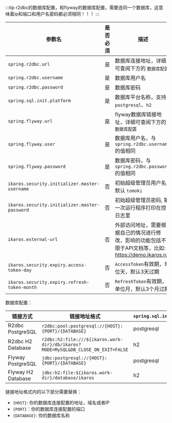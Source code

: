 :::tip
r2dbc的数据库配置，和flyway的数据库配置，需要连同一个数据库，这意味着ip和端口和用户名密码都必须相同！！！
:::

| 参数名                                         | 是否必须 | 描述                                                                             |
| ---------------------------------------------- | ---| -------------------------------------------------------------------------------- |
| `spring.r2dbc.url`                            | 是 | 数据库连接地址，详细可查阅下方的 `数据库配置`                                    |
| `spring.r2dbc.username`                       | 是 | 数据库用户名                                                                     |
| `spring.r2dbc.password`                       | 是 | 数据库密码                                                                       |
| `spring.sql.init.platform`                    | 是 | 数据库平台名称，支持 `postgresql`、`h2` |
| `spring.flyway.url`                          | 是 | flyway数据库链接地址，详细可查阅下方的 `数据库配置`    |
| `spring.flyway.user`                          | 是 | 数据库用户名，与`spring.r2dbc.username`的值相同    |
| `spring.flyway.password`                     | 是 | 数据库密码，与`spring.r2dbc.password`的值相同    |
| `ikaros.security.initializer.master-username` | 否| 初始超级管理员用户名, 默认 `tomoki`                                                 |
| `ikaros.security.initializer.master-password` | 否| 初始超级管理员密码, 第一次运行程序打印在控日志里                                     |
| `ikaros.external-url` | 否 | 外部访问地址，需要根据自己的情况进行修改，影响的功能包括不限于API文档等，比如: https://demo.ikaros.run           |
| `ikaros.security.expiry.access-token-day` | 否 | `AccessToken`有效期，单位天，默认3天过期           |
| `ikaros.security.expiry.refresh-token-month` | 否 | `RefreshToken`有效期，单位月，默认3个月过期           |

数据库配置：

| 链接方式    | 链接地址格式                                                                       | `spring.sql.init.platform` |
| ----------- | ---------------------------------------------------------------------------------- | -------------------------- |
| R2dbc PostgreSQL  | `r2dbc:pool:postgresql://{HOST}:{PORT}/{DATABASE}`                                 | postgresql                 |
| R2dbc H2 Database | `r2dbc:h2:file:///${ikaros.work-dir}/db/ikaros?MODE=MySQL&DB_CLOSE_ON_EXIT=FALSE`  | h2                         |
| Flyway PostgreSQL | `jdbc:postgresql://{HOST}:{PORT}/{DATABASE}`  | postgresql                         |
| Flyway H2 Database | `jdbc:h2:file:${ikaros.work-dir}/database/ikaros`  | h2                         |

链接地址格式内的以下部分需要替换：

- `{HOST}`: 你的数据库连接配置的地址，域名或者IP
- `{PORT}`：你的数据库连接配置的端口
- `{DATABASE}`: 你的数据库名称